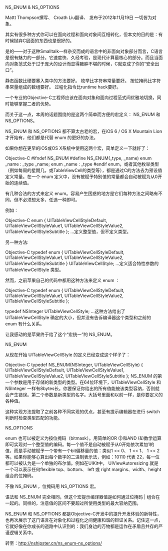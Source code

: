 NS_ENUM & NS_OPTIONS

Mattt Thompson撰写、 Croath Liu翻译、 发布于2012年11月19日
一切皆为对象。

其实有很多种方式你可以在面向过程和面向对象间互相转化，但本文的目的是：有时候抛弃C层面的东西也是很好的。

是的——对于这种Smalltalk一样杂交而成的语言中的非面向对象部分而言，C语言是很有魅力的一部分。它速度快、久经考验，是现代计算最核心的部分。而且当面向对象范式处于过于庞大的设计而显得臃肿不堪的时候，C就变成了你的“安全出口”。

静态函数比硬要塞入类中的方法要好。 枚举比字符串常量要好。 按位掩码比字符串常量组成的数组要好。 过程化指令比runtime hack要好。

一个专业的Objective-C工程师应该在面向对象和面向过程范式间优雅地切换，同时能够掌握二者的优势。

而关于这一点，本周的话题围绕的是这两个简单而方便的宏定义： NS_ENUM 和 NS_OPTIONS。

NS_ENUM 和 NS_OPTIONS 都不算太古老的宏，在iOS 6 / OS X Mountain Lion才开始有，他们都是代替 enum 的更好的办法。

如果你想在更早的iOS或OS X系统中使用这两个宏，简单定义一下就好了：

Objective-C
#ifndef NS_ENUM
#define NS_ENUM(_type, _name) enum _name : _type _name; enum _name : _type
#endif
enum，或者其他枚举类型（例如每周的星期几，或TableViewCell的类型等），都是通过C的方法去为预设值定义常量。在一个 enum 定义中，没有被赋予特别值的常量都会自动被赋为从0开始的连续值。

有几种合法的方式来定义 enum。容易产生困惑的地方是它们每种方法之间略有不同，但不必须想太多，任选一种即可。

例如：

Objective-C
enum {
    UITableViewCellStyleDefault,
    UITableViewCellStyleValue1,
    UITableViewCellStyleValue2,
    UITableViewCellStyleSubtitle
};
...定义整型值，但不定义类型。

另一种方法:

Objective-C
typedef enum {
    UITableViewCellStyleDefault,
    UITableViewCellStyleValue1,
    UITableViewCellStyleValue2,
    UITableViewCellStyleSubtitle
} UITableViewCellStyle;
...定义适合特性参数的 UITableViewCellStyle 类型。

然而，之前苹果自己的代码中都用这种方法来定义 enum ：

Objective-C
typedef enum {
    UITableViewCellStyleDefault,
    UITableViewCellStyleValue1,
    UITableViewCellStyleValue2,
    UITableViewCellStyleSubtitle
};

typedef NSInteger UITableViewCellStyle;
...这种方法给出了 UITableViewCellStyle 确定的大小，但并没有告诉编译器这个类型和之前的 enum 有什么关系。

让我感动的是苹果终于给了这个“宏统一”的 NS_ENUM。

NS_ENUM

从现在开始 UITableViewCellStyle 的定义已经变成这个样子了：

Objective-C
typedef NS_ENUM(NSInteger, UITableViewCellStyle) {
    UITableViewCellStyleDefault,
    UITableViewCellStyleValue1,
    UITableViewCellStyleValue2,
    UITableViewCellStyleSubtitle
};
NS_ENUM 的第一个参数是用于存储的新类型的类型。在64位环境下，UITableViewCellStyle 和 NSInteger 一样有8bytes长。你要保证你给出的所有值能被该类型容纳，否则就会产生错误。第二个参数是新类型的名字。大括号里面和以前一样，是你要定义的各种值。

这种实现方法提取了之前各种不同实现的优点，甚至有提示编辑器在进行 switch 判断时检查类型匹配的功能。

NS_OPTIONS

enum 也可以被定义为按位掩码（bitmask）。用简单的OR (|)和AND (&)数学运算即可实现对一个整型值的编码。每一个值不是自动被赋予从0开始依次累加1的值，而是手动被赋予一个带有一个bit偏移量的值：类似1 << 0、 1 << 1、 1 << 2等。如果你能够心算出每个数字的二进制表示法，例如：10110 代表 22，每一位都可以被认为是一个单独的布尔值。例如在UIKit中， UIViewAutoresizing 就是一个可以表示任何flexible top、bottom、 left 或 right margins、width、height组合的位掩码。

不像 NS_ENUM ，位掩码用 NS_OPTIONS 宏。

语法和 NS_ENUM 完全相同，但这个宏提示编译器值是如何通过位掩码 | 组合在一起的。同样的，注意值的区间不要超过所使用类型的最大容纳范围。

NS_ENUM 和 NS_OPTIONS 都是Objective-C开发中的提升开发体验的新特性，也再次展示了这门语言在对象化和过程化之间健康和谐的辩证关系。记住这一点，它就好像在你成长的道路中认识到的：我们身边的万物都是运作在矛盾且共存的严谨逻辑关系中。

转至：http://nshipster.cn/ns_enum-ns_options/